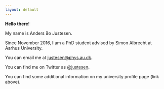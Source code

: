 ```yaml
---
layout: default
---
```


**Hello there!**

My name is Anders Bo Justesen.

Since November 2016, I am a PhD student advised by Simon Albrecht at Aarhus University.

You can email me at <justesen@phys.au.dk>.

You can find me on Twitter as [@justesen](https://twitter.com/justesen).

You can find some additional information on my university profile page (link above).
